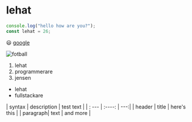 
# lehat
```js
console.log("hello how are you?");
const lehat = 26;
```
:smiley:
[google](https://google.se)

![fotball](https://quickbutik.imgix.net/3327k/products/5fc8f39f51e5e.png)
1. lehat
2. programmerare
3. jensen

- lehat
- fullstackare

| syntax   | description | test text   |
| : ---    |    :----:   |         ---:|
| header   | title       | here's this |
| paragraph| text        | and more    |

